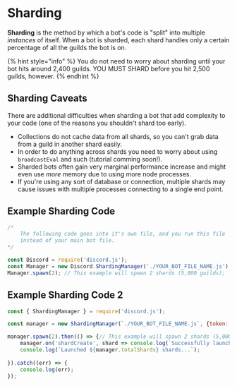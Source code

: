 # Sharding

**Sharding** is the method by which a bot's code is "split" into multiple _instances_ of itself. When a bot is sharded, each shard handles only a certain percentage of all the guilds the bot is on.

{% hint style="info" %}
 You do not need to worry about sharding until your bot hits around 2,400 guilds. YOU MUST SHARD before you hit 2,500 guilds, however.
{% endhint %}

##  Sharding Caveats

There are additional difficulties when sharding a bot that add complexity to your code \(one of the reasons you shouldn't shard too early\).

* Collections do not cache data from all shards, so you can't grab data from a guild in another shard easily.
* In order to do anything across shards you need to worry about using `broadcastEval` and such \(tutorial comming soon!\).
* Sharded bots often gain very marginal performance increase and might even use _more_ memory due to using more node processes.
* If you're using any sort of database or connection, multiple shards may cause issues with multiple processes connecting to a single end point.

##  Example Sharding Code

```javascript
/*
    The following code goes into it's own file, and you run this file
    instead of your main bot file.
*/

const Discord = require('discord.js');
const Manager = new Discord.ShardingManager('./YOUR_BOT_FILE_NAME.js');
Manager.spawn(2); // This example will spawn 2 shards (5,000 guilds);
```

## Example Sharding Code 2

```javascript
const { ShardingManager } = require('discord.js');

const manager = new ShardingManager(`./YOUR_BOT_FILE_NAME.js`, {token: 'Your Secret Token Here'});

manager.spawn(2).then(() => {// This example will spawn 2 shards (5,000 guilds);
    manager.on('shardCreate', shard => console.log(`Successfully launched shard ${shard.id}`));
    console.log(`Launched ${manager.totalShards} shards...`);
    
}).catch((err) => {
    console.log(err);
});
```



